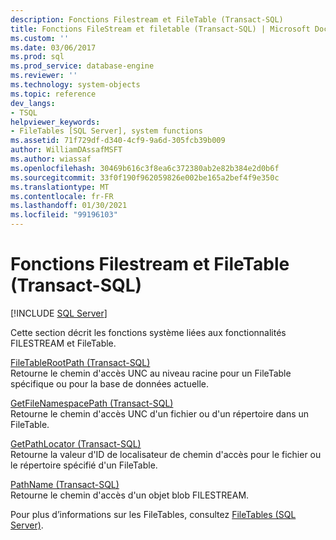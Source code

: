 ```yaml
---
description: Fonctions Filestream et FileTable (Transact-SQL)
title: Fonctions FileStream et filetable (Transact-SQL) | Microsoft Docs
ms.custom: ''
ms.date: 03/06/2017
ms.prod: sql
ms.prod_service: database-engine
ms.reviewer: ''
ms.technology: system-objects
ms.topic: reference
dev_langs:
- TSQL
helpviewer_keywords:
- FileTables [SQL Server], system functions
ms.assetid: 71f729df-d340-4cf9-9a6d-305fcb39b009
author: WilliamDAssafMSFT
ms.author: wiassaf
ms.openlocfilehash: 30469b616c3f8ea6c372380ab2e82b384e2d0b6f
ms.sourcegitcommit: 33f0f190f962059826e002be165a2bef4f9e350c
ms.translationtype: MT
ms.contentlocale: fr-FR
ms.lasthandoff: 01/30/2021
ms.locfileid: "99196103"
---
```

# <a name="filestream-and-filetable-functions-transact-sql"></a>Fonctions Filestream et FileTable (Transact-SQL)
[!INCLUDE [SQL Server](../../includes/applies-to-version/sqlserver.md)]

  Cette section décrit les fonctions système liées aux fonctionnalités FILESTREAM et FileTable.  
  
 [FileTableRootPath &#40;Transact-SQL&#41;](../../relational-databases/system-functions/filetablerootpath-transact-sql.md)  
 Retourne le chemin d'accès UNC au niveau racine pour un FileTable spécifique ou pour la base de données actuelle.  
  
 [GetFileNamespacePath &#40;Transact-SQL&#41;](../../relational-databases/system-functions/getfilenamespacepath-transact-sql.md)  
 Retourne le chemin d'accès UNC d'un fichier ou d'un répertoire dans un FileTable.  
  
 [GetPathLocator &#40;Transact-SQL&#41;](../../relational-databases/system-functions/getpathlocator-transact-sql.md)  
 Retourne la valeur d'ID de localisateur de chemin d'accès pour le fichier ou le répertoire spécifié d'un FileTable.  
  
 [PathName &#40;Transact-SQL&#41;](../../relational-databases/system-functions/pathname-transact-sql.md)  
 Retourne le chemin d'accès d'un objet blob FILESTREAM.  
  
 Pour plus d’informations sur les FileTables, consultez [FileTables &#40;SQL Server&#41;](../../relational-databases/blob/filetables-sql-server.md).  
  
  
